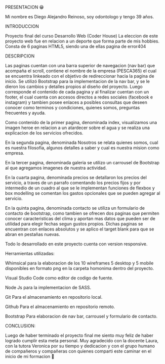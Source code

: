 PRESENTACION 😁

  Mi nombre es Diego Alejandro Reinoso, soy odontologo y tengo 39 años.

INTRODUCCION

  Proyecto final del curso Desarrollo Web (Coder House)
  La eleccion de este proyecto web fue en relacion a un deporte que forma parte de mis hobbies.
  Consta de 6 paginas HTML5, siendo una de ellas pagina de error404

DESCRIPCION

  Las paginas cuentan con una barra superior de navegacion (nav bar) que acompaña el scroll, contiene el nombre de la empresa (PESCA365) el cual se encuentra linkeado con el objetivo de redireccionar hacia la pagina de inicio. Se utilizó Bootstrap para la implementacion de la nav bar, y se le dieron los cambios y detalles propios al diseño del proyecto. Luego corresponde el contenido de cada pagina y al finalizar cuentan con un footer, el cual cuenta con accesos directos a redes sociales (facebook e instagram) y tambien posee enlaces a posibles consultas que deseen conocer como terminos y condiciones, quienes somos, preguntas frecuentes y ayuda.
  
  Como contenido de la primer pagina, denominada index, visualizamos una imagen heroe en relacion a un atardecer sobre el agua y se realiza una explicacion de los servicios ofrecidos.
  
  En la segunda pagina, denominada Nosotros se relata quienes somos, cual es nuestra filosofia, algunos detalles a saber y cual es nuestra mision como empresa.
  
  En la tercer pagina, denominada galeria se utilizo un carrousel de Bootstrap al que agregamos imagenes de nuestra actividad.
  
  En la cuarta pagina, denominada precios se detallaron los precios del servicio, a traves de un parrafo comentando los precios fijos y por intermedio de un cuadro al que se le implementan funciones de flexbox y box modelling se comentan los gastos opcionales que se pueden agregar al servicio.
  
  En la quinta pagina, denominada contacto se utiliza un formulario de contacto de bootstrap, como tambien se ofrecen dos paginas que permiten conocer caracteristicas del clima y aportan mas datos que pueden ser de utilidad para elegir fechas segun gustos propios. Dichas paginas se encuentran con enlaces absolutos y se aplico el target blank para que se abran en pestañas nuevas.
  
  Todo lo desarrollado en este proyecto cuenta con version responsive.

Herramientas utilizadas:
  
  Whimsical para la elaboracion de los 10 wireframes 5 desktop y 5 mobile disponibles en formato png en la carpeta homonima dentro del proyecto.
  
  Visual Studio Code como editor de codigo de fuente.
  
  Node Js para la implementacion de SASS.
  
  Git Para el almacenamiento en repositorio local.
  
  Github Para el almacenamiento en repositorio remoto.
  
  Bootstrap Para elaboracion de nav bar, carrousel y formulario de contacto.
  
CONCLUSION:

Luego de haber terminado el proyecto final me siento muy feliz de haber logrado cumplir esta meta personal. Muy agradecido con la docente Laura, con la tutora Veronica por su tiempo y dedicacion y con el grupo humano de compañeros y compañeras con quienes comparti este caminar en el inicio de mi formacion 🚀  
  
           
